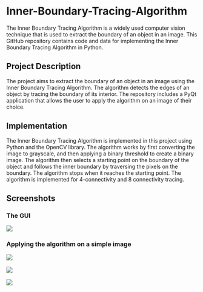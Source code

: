 # Inner-Boundary-Tracing-Algorithm

The Inner Boundary Tracing Algorithm is a widely used computer vision technique that is used to extract the boundary of an object in an image. This GitHub repository contains code and data for implementing the Inner Boundary Tracing Algorithm in Python.

## Project Description

The project aims to extract the boundary of an object in an image using the Inner Boundary Tracing Algorithm. The algorithm detects the edges of an object by tracing the boundary of its interior. The repository includes a PyQt application that allows the user to apply the algorithm on an image of their choice.

## Implementation

The Inner Boundary Tracing Algorithm is implemented in this project using Python and the OpenCV library. The algorithm works by first converting the image to grayscale, and then applying a binary threshold to create a binary image. The algorithm then selects a starting point on the boundary of the object and follows the inner boundary by traversing the pixels on the boundary. The algorithm stops when it reaches the starting point. The algorithm is implemented for 4-connectivity and 8 connectivity tracing.

## Screenshots

### The GUI

<img src="./screens/GUI.png">

### Applying the algorithm on a simple image

<img src="./screens/first_img.png">

<br>
<br>

<img src="./screens/second_img.png">

<br>
<br>

<img src="./screens/third_img.png">
